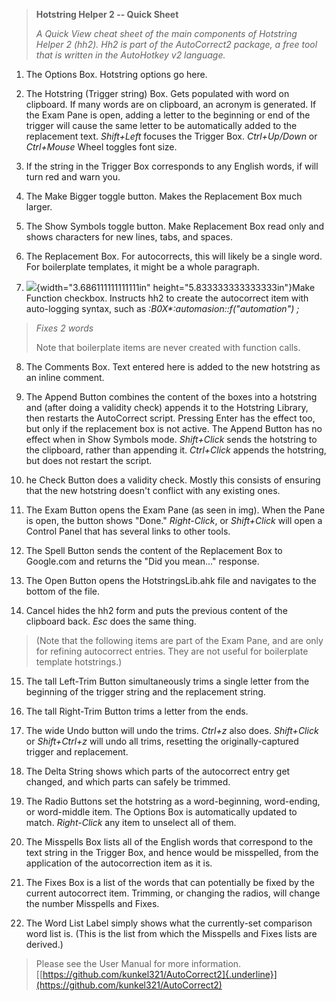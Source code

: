 > **Hotstring Helper 2 -- Quick Sheet**
>
> *A Quick View cheat sheet of the main components of Hotstring Helper 2 (hh2). Hh2 is part of the AutoCorrect2 package, a free tool that is written in the AutoHotkey v2 language.*

1.  The Options Box. Hotstring options go here.

2.  The Hotstring (Trigger string) Box. Gets populated with word on clipboard. If many words are on clipboard, an acronym is generated. If the Exam Pane is open, adding a letter to the beginning or end of the trigger will cause the same letter to be automatically added to the replacement text. *Shift+Left* focuses the Trigger Box. *Ctrl+Up/Down* or *Ctrl+Mouse* Wheel toggles font size.

3.  If the string in the Trigger Box corresponds to any English words, if will turn red and warn you.

4.  The Make Bigger toggle button. Makes the Replacement Box much larger.

5.  The Show Symbols toggle button. Make Replacement Box read only and shows characters for new lines, tabs, and spaces.

6.  The Replacement Box. For autocorrects, this will likely be a single word. For boilerplate templates, it might be a whole paragraph.

7.  ![](media/image1.png){width="3.686111111111111in" height="5.833333333333333in"}Make Function checkbox. Instructs hh2 to create the autocorrect item with auto-logging syntax, such as *:B0X\*:automasion::f(\"automation\") ;*

> *Fixes 2 words*
>
> Note that boilerplate items are never created with function calls.

8.  The Comments Box. Text entered here is added to the new hotstring as an inline comment.

9.  The Append Button combines the content of the boxes into a hotstring and (after doing a validity check) appends it to the Hotstring Library, then restarts the AutoCorrect script. Pressing Enter has the effect too, but only if the replacement box is not active. The Append Button has no effect when in Show Symbols mode. *Shift+Click* sends the hotstring to the clipboard, rather than appending it. *Ctrl+Click* appends the hotstring, but does not restart the script.

10. he Check Button does a validity check. Mostly this consists of ensuring that the new hotstring doesn't conflict with any existing ones.

11. The Exam Button opens the Exam Pane (as seen in img). When the Pane is open, the button shows "Done." *Right-Click*, or *Shift+Click* will open a Control Panel that has several links to other tools.

12. The Spell Button sends the content of the Replacement Box to Google.com and returns the "Did you mean\..." response.

13. The Open Button opens the HotstringsLib.ahk file and navigates to the bottom of the file.

14. Cancel hides the hh2 form and puts the previous content of the clipboard back. *Esc* does the same thing.

> (Note that the following items are part of the Exam Pane, and are only for refining autocorrect entries. They are not useful for boilerplate template hotstrings.)

15. The tall Left-Trim Button simultaneously trims a single letter from the beginning of the trigger string and the replacement string.

16. The tall Right-Trim Button trims a letter from the ends.

17. The wide Undo button will undo the trims. *Ctrl+z* also does. *Shift+Click* or *Shift+Ctrl+z* will undo all trims, resetting the originally-captured trigger and replacement.

18. The Delta String shows which parts of the autocorrect entry get changed, and which parts can safely be trimmed.

19. The Radio Buttons set the hotstring as a word-beginning, word-ending, or word-middle item. The Options Box is automatically updated to match. *Right-Click* any item to unselect all of them.

20. The Misspells Box lists all of the English words that correspond to the text string in the Trigger Box, and hence would be misspelled, from the application of the autocorrection item as it is.

21. The Fixes Box is a list of the words that can potentially be fixed by the current autocorrect item. Trimming, or changing the radios, will change the number Misspells and Fixes.

22. The Word List Label simply shows what the currently-set comparison word list is. (This is the list from which the Misspells and Fixes lists are derived.)

> Please see the User Manual for more information. [[https://github.com/kunkel321/AutoCorrect2]{.underline}](https://github.com/kunkel321/AutoCorrect2)
